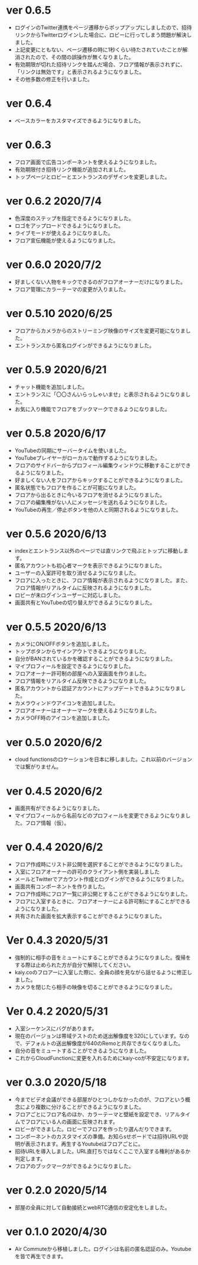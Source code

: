 # ver 0.6.5
- ログインのTwitter連携をページ遷移からポップアップにしましたので、招待リンクからTwitterログインした場合に、ロビーに行ってしまう問題が解決しました。
- 上記変更にともない、ページ遷移の時に1秒くらい待たされていたことが解消されたので、その間の誤操作が無くなりました。
- 有効期限が切れた招待リンクを踏んだ場合、フロア情報が表示されずに、「リンクは無効です」と表示されるようになりました。
- その他多数の修正を行いました。

# ver 0.6.4
- ベースカラーをカスタマイズできるようになりました。

# ver 0.6.3
- フロア画面で広告コンポーネントを使えるようになりました。
- 有効期限付き招待リンク機能が追加されました。
- トップページとロビーとエントランスのデザインを変更しました。

# ver 0.6.2 2020/7/4
- 色深度のステップを指定できるようになりました。
- ロゴをアップロードできるようになりました。
- ライブモードが使えるようになりました。
- フロア宣伝機能が使えるようになりました。

# ver 0.6.0 2020/7/2
- 好ましくない人物をキックできるのがフロアオーナーだけになりました。
- フロア管理にカラーテーマの変更が入りました。

# ver 0.5.10 2020/6/25
- フロアからカメラからのストリーミング映像のサイズを変更可能になりました。
- エントランスから匿名ログインができるようになりました。

# ver 0.5.9 2020/6/21
- チャット機能を追加しました。
- エントランスに「〇〇さんいらっしゃいませ」と表示されるようになりました。
- お気に入り機能でフロアをブックマークできるようになりました。

# ver 0.5.8 2020/6/17
- YouTubeの同期にサーバータイムを使いました。
- YouTubeプレイヤーがローカルで動作するようになりました。
- フロアのサイドバーからプロフィール編集ウィンドウに移動することができるようになりました。
- 好ましくない人をフロアからキックすることができるようになりました。
- 匿名状態でもフロアを作ることが可能になりました。
- フロアから出るときに今いるフロアを消せるようになりました。
- フロアの編集権がない人にメッセージを送れるようになりました。
- YouTubeの再生／停止ボタンを他の人と同期されるようになりました。

# ver 0.5.6 2020/6/13
- indexとエントランス以外のページでは直リンクで飛ぶとトップに移動します。
- 匿名アカウントも初心者マークを表示できるようになりました。
- ユーザーの入室許可を取り消せるようになりました。
- フロアに入ったときに、フロア情報が表示されるようになりました。また、フロア情報がリアルタイムに反映されるようになりました。
- ロビーが未ログインユーザーに対応しました。
- 画面共有とYouTubeの切り替えができるようになりました。

# ver 0.5.5 2020/6/13
- カメラにON/OFFボタンを追加しました。
- トップボタンからサインアウトできるようになりました。
- 自分がBANされているかを確認することができるようになりました。
- マイプロフィールを設定できるようになりました。
- フロアオーナー許可制の部屋への入室画面を作りました。
- フロア情報をリアルタイム反映できるようになりました。
- 匿名アカウントから認証アカウントにアップデートできるようになりました。
- カメラウィンドウアイコンを追加しました。
- フロアオーナーはオーナーマークを使えるようになりました。
- カメラOFF時のアイコンを追加しました。

# ver 0.5.0 2020/6/2
- cloud functionsのロケーションを日本に移しました。これ以前のバージョンでは繋がりません。

# ver 0.4.5 2020/6/2
- 画面共有ができるようになりました。
- マイプロフィールから名前などのプロフィールを変更できるようになりました。フロア情報（仮）。

# ver 0.4.4 2020/6/2
- フロア作成時にリスト非公開を選択することができるようになりました。
- 入室にフロアオーナーの許可のクライアント側を実装しました
- メールとTwitterでアカウント作成とログインができるようになりました。
- 画面共有コンポーネントを作りました。
- フロア作成時にフロア一覧に非公開とすることができるようになりました。
- フロアに入室するときに、フロアオーナーによる許可制にすることができるようになりました。
- 共有された画面を拡大表示することができるようになりました。

# Ver 0.4.3 2020/5/31
- 強制的に相手の音をミュートにすることができるようになりました。復帰をする際は止められた方が自分で解除してください。
- kaiy.coのフロアーに入室した際に、全員の顔を見ながら話せるように修正しました。
- カメラを閉じたら相手の映像を切ることができるようになりました。

# Ver 0.4.2 2020/5/31
- 入室シーケンスにバグがあります。
- 現在のバージョンは帯域テストのため送出解像度を320にしています。なので、デフォルトの送出解像度が640のRemoと共存できなくなりました。
- 自分の音をミュートすることができるようになりました。
- これからCloudFunctionに変更を入れるためにkaiy-coが不安定になります。

# ver 0.3.0 2020/5/18
- 今までビデオ会議ができる部屋がひとつしかなかったのが、フロアという概念により複数に分けることができるようになりました。
- フロアごとにフロア名のほか、カラーテーマと壁紙を設定でき、リアルタイムでフロアにいる人の画面に反映されます。
- ロビーができました。ロビーでフロアを作ったり選んだりできます。
- コンポーネントのカスタマイズの準備。お知らsせボードでは招待URLや説明が表示されます。再生するYoutubeはフロアごとに。
- 招待URLを導入しました。URL直打ちではなくここで入室する権利があるか判定します。
- フロアのブックマークができるようになりました。

# ver 0.2.0  2020/5/14
- 部屋の全員に対して自動接続とwebRTC通信の安定化をしました。

# ver 0.1.0 2020/4/30
- Air Commuteから移植しました。ログインは名前の匿名認証のみ。Youtubeを皆で再生できます。